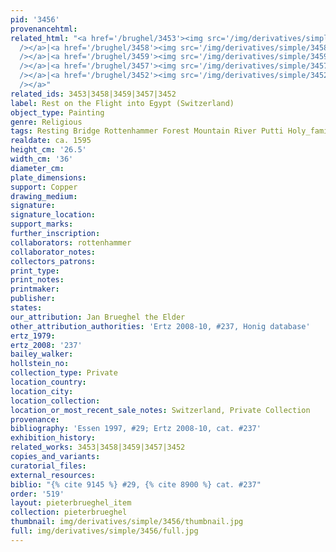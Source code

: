 ```yaml
---
pid: '3456'
provenancehtml:
related_html: "<a href='/brughel/3453'><img src='/img/derivatives/simple/3453/thumbnail.jpg'
  /></a>|<a href='/brughel/3458'><img src='/img/derivatives/simple/3458/thumbnail.jpg'
  /></a>|<a href='/brughel/3459'><img src='/img/derivatives/simple/3459/thumbnail.jpg'
  /></a>|<a href='/brughel/3457'><img src='/img/derivatives/simple/3457/thumbnail.jpg'
  /></a>|<a href='/brughel/3452'><img src='/img/derivatives/simple/3452/thumbnail.jpg'
  /></a>"
related_ids: 3453|3458|3459|3457|3452
label: Rest on the Flight into Egypt (Switzerland)
object_type: Painting
genre: Religious
tags: Resting Bridge Rottenhammer Forest Mountain River Putti Holy_family New_Testament
realdate: ca. 1595
height_cm: '26.5'
width_cm: '36'
diameter_cm:
plate_dimensions:
support: Copper
drawing_medium:
signature:
signature_location:
support_marks:
further_inscription:
collaborators: rottenhammer
collaborator_notes:
collectors_patrons:
print_type:
print_notes:
printmaker:
publisher:
states:
our_attribution: Jan Brueghel the Elder
other_attribution_authorities: 'Ertz 2008-10, #237, Honig database'
ertz_1979:
ertz_2008: '237'
bailey_walker:
hollstein_no:
collection_type: Private
location_country:
location_city:
location_collection:
location_or_most_recent_sale_notes: Switzerland, Private Collection
provenance:
bibliography: 'Essen 1997, #29; Ertz 2008-10, cat. #237'
exhibition_history:
related_works: 3453|3458|3459|3457|3452
copies_and_variants:
curatorial_files:
external_resources:
biblio: "{% cite 9145 %} #29, {% cite 8900 %} cat. #237"
order: '519'
layout: pieterbrueghel_item
collection: pieterbrueghel
thumbnail: img/derivatives/simple/3456/thumbnail.jpg
full: img/derivatives/simple/3456/full.jpg
---
```

